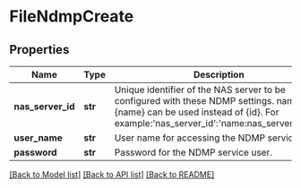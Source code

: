 # FileNdmpCreate

## Properties
Name | Type | Description | Notes
------------ | ------------- | ------------- | -------------
**nas_server_id** | **str** | Unique identifier of the NAS server to be configured with these NDMP settings. name:{name} can be used instead of {id}. For example:&#39;nas_server_id&#39;:&#39;name:nas_server_name&#39; | 
**user_name** | **str** | User name for accessing the NDMP service. | 
**password** | **str** | Password for the NDMP service user. | 

[[Back to Model list]](../README.md#documentation-for-models) [[Back to API list]](../README.md#documentation-for-api-endpoints) [[Back to README]](../README.md)


